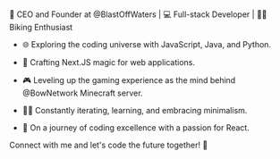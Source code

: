 🚀 CEO and Founder at @BlastOffWaters | 💻 Full-stack Developer | 🚴‍♂️ Biking Enthusiast

- 🌐 Exploring the coding universe with JavaScript, Java, and Python.
- 🔧 Crafting Next.JS magic for web applications.
- 🎮 Leveling up the gaming experience as the mind behind @BowNetwork Minecraft server.

- 👨‍💻 Constantly iterating, learning, and embracing minimalism.
- 🌱 On a journey of coding excellence with a passion for React.

Connect with me and let's code the future together! 🌟
